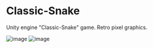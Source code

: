 # Classic-Snake

Unity engine "Classic-Snake" game.
Retro pixel graphics.

![image](https://sun9-north.userapi.com/sun9-87/s/v1/ig2/tXCtOeRFlQ-Nlt_ezxx56kArDn4zBuub1IGtD2FdYphWP49bxVAICgacUCZ1oqnaG7abmLasB0Tt_RPczkJ5lIgz.jpg?size=1769x794&quality=96&type=album)
![image](https://sun9-east.userapi.com/sun9-34/s/v1/ig2/5vUtU-an7xWrTqnP4J12koRHNUDE6b7t1EXkgCDyY9j89YiWp2eZibHXYSnPy9XOXksIXPt9IG8cDw4KXMQ7v5fR.jpg?size=1769x794&quality=96&type=album)
